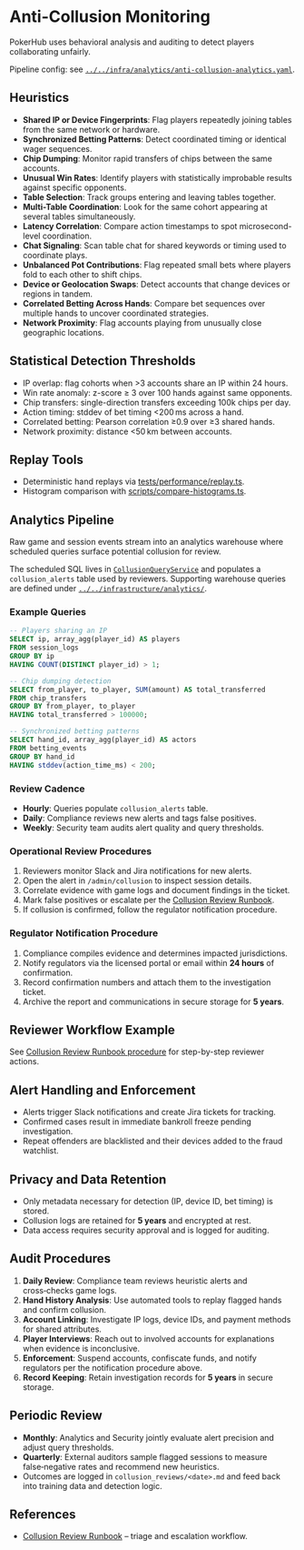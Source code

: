 # Anti-Collusion Monitoring

PokerHub uses behavioral analysis and auditing to detect players collaborating unfairly.

Pipeline config: see [`../../infra/analytics/anti-collusion-analytics.yaml`](../../infra/analytics/anti-collusion-analytics.yaml).

## Heuristics
- **Shared IP or Device Fingerprints**: Flag players repeatedly joining tables from the same network or hardware.
- **Synchronized Betting Patterns**: Detect coordinated timing or identical wager sequences.
- **Chip Dumping**: Monitor rapid transfers of chips between the same accounts.
- **Unusual Win Rates**: Identify players with statistically improbable results against specific opponents.
- **Table Selection**: Track groups entering and leaving tables together.
- **Multi-Table Coordination**: Look for the same cohort appearing at several tables simultaneously.
- **Latency Correlation**: Compare action timestamps to spot microsecond-level coordination.
- **Chat Signaling**: Scan table chat for shared keywords or timing used to coordinate plays.
- **Unbalanced Pot Contributions**: Flag repeated small bets where players fold to each other to shift chips.
- **Device or Geolocation Swaps**: Detect accounts that change devices or regions in tandem.
- **Correlated Betting Across Hands**: Compare bet sequences over multiple hands to uncover coordinated strategies.
- **Network Proximity**: Flag accounts playing from unusually close geographic locations.

## Statistical Detection Thresholds

- IP overlap: flag cohorts when >3 accounts share an IP within 24 hours.
- Win rate anomaly: z-score ≥ 3 over 100 hands against same opponents.
- Chip transfers: single-direction transfers exceeding 100k chips per day.
- Action timing: stddev of bet timing <200 ms across a hand.
- Correlated betting: Pearson correlation ≥0.9 over ≥3 shared hands.
- Network proximity: distance <50 km between accounts.

## Replay Tools

- Deterministic hand replays via [tests/performance/replay.ts](../../tests/performance/replay.ts).
- Histogram comparison with [scripts/compare-histograms.ts](../../scripts/compare-histograms.ts).

## Analytics Pipeline
Raw game and session events stream into an analytics warehouse where scheduled queries surface
potential collusion for review.

The scheduled SQL lives in [`CollusionQueryService`](../../backend/src/analytics/collusion.queries.ts)
and populates a `collusion_alerts` table used by reviewers. Supporting warehouse queries are
defined under [`../../infrastructure/analytics/`](../../infrastructure/analytics/).

### Example Queries
```sql
-- Players sharing an IP
SELECT ip, array_agg(player_id) AS players
FROM session_logs
GROUP BY ip
HAVING COUNT(DISTINCT player_id) > 1;

-- Chip dumping detection
SELECT from_player, to_player, SUM(amount) AS total_transferred
FROM chip_transfers
GROUP BY from_player, to_player
HAVING total_transferred > 100000;

-- Synchronized betting patterns
SELECT hand_id, array_agg(player_id) AS actors
FROM betting_events
GROUP BY hand_id
HAVING stddev(action_time_ms) < 200;
```

### Review Cadence
- **Hourly**: Queries populate `collusion_alerts` table.
- **Daily**: Compliance reviews new alerts and tags false positives.
- **Weekly**: Security team audits alert quality and query thresholds.

### Operational Review Procedures
1. Reviewers monitor Slack and Jira notifications for new alerts.
2. Open the alert in `/admin/collusion` to inspect session details.
3. Correlate evidence with game logs and document findings in the ticket.
4. Mark false positives or escalate per the [Collusion Review Runbook](../runbooks/collusion-review.md).
5. If collusion is confirmed, follow the regulator notification procedure.

### Regulator Notification Procedure
1. Compliance compiles evidence and determines impacted jurisdictions.
2. Notify regulators via the licensed portal or email within **24 hours** of confirmation.
3. Record confirmation numbers and attach them to the investigation ticket.
4. Archive the report and communications in secure storage for **5 years**.

## Reviewer Workflow Example

See [Collusion Review Runbook procedure](../runbooks/collusion-review.md#review-procedure) for step-by-step reviewer actions.

## Alert Handling and Enforcement
- Alerts trigger Slack notifications and create Jira tickets for tracking.
- Confirmed cases result in immediate bankroll freeze pending investigation.
- Repeat offenders are blacklisted and their devices added to the fraud watchlist.

## Privacy and Data Retention
- Only metadata necessary for detection (IP, device ID, bet timing) is stored.
- Collusion logs are retained for **5 years** and encrypted at rest.
- Data access requires security approval and is logged for auditing.

## Audit Procedures
1. **Daily Review**: Compliance team reviews heuristic alerts and cross‑checks game logs.
2. **Hand History Analysis**: Use automated tools to replay flagged hands and confirm collusion.
3. **Account Linking**: Investigate IP logs, device IDs, and payment methods for shared attributes.
4. **Player Interviews**: Reach out to involved accounts for explanations when evidence is inconclusive.
5. **Enforcement**: Suspend accounts, confiscate funds, and notify regulators per the notification procedure above.
6. **Record Keeping**: Retain investigation records for **5 years** in secure storage.

## Periodic Review
- **Monthly**: Analytics and Security jointly evaluate alert precision and adjust query thresholds.
- **Quarterly**: External auditors sample flagged sessions to measure false‑negative rates and recommend new heuristics.
- Outcomes are logged in `collusion_reviews/<date>.md` and feed back into training data and detection logic.


## References
- [Collusion Review Runbook](../runbooks/collusion-review.md) – triage and escalation workflow.

